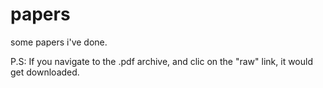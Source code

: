 papers
======

some papers i've done.

P.S: If you navigate to the .pdf archive, and clic on the "raw" link, it would get downloaded.
